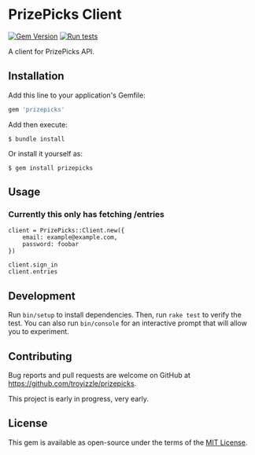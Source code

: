 PrizePicks Client
=================

[![Gem Version](https://badge.fury.io/rb/prizepicks.svg)](https://badge.fury.io/rb/prizepicks)
[![Run tests](https://github.com/troyizzle/prizepicks/actions/workflows/main.yml/badge.svg)](https://github.com/troyizzle/prizepicks/actions/workflows/main.yml)

A client for PrizePicks API.

## Installation

Add this line to your application's Gemfile:
```ruby
gem 'prizepicks'
```

Add then execute:

`$ bundle install`

Or install it yourself as:

`$ gem install prizepicks`

## Usage
### Currently this only has fetching /entries

```
client = PrizePicks::Client.new({
    email: example@example.com,
    password: foobar
})

client.sign_in
client.entries
```

## Development

Run `bin/setup` to install dependencies. Then, run `rake test` to verify the test. You can also run `bin/console` for an interactive prompt that will allow you to experiment.

## Contributing

Bug reports and pull requests are welcome on GitHub at https://github.com/troyizzle/prizepicks.

This project is early in progress, very early.

## License

This gem is available as open-source under the terms of the [MIT License](https://opensource.org/licenses/MIT).
